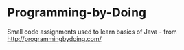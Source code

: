 # Programming-by-Doing
 Small code assignments used to learn basics of Java - from http://programmingbydoing.com/ 
